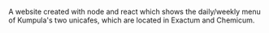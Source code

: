 A website created with node and react which shows the daily/weekly menu of Kumpula's two unicafes, which are located in Exactum and Chemicum.
